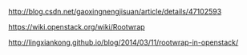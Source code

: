 http://blog.csdn.net/gaoxingnengjisuan/article/details/47102593

https://wiki.openstack.org/wiki/Rootwrap

http://lingxiankong.github.io/blog/2014/03/11/rootwrap-in-openstack/

